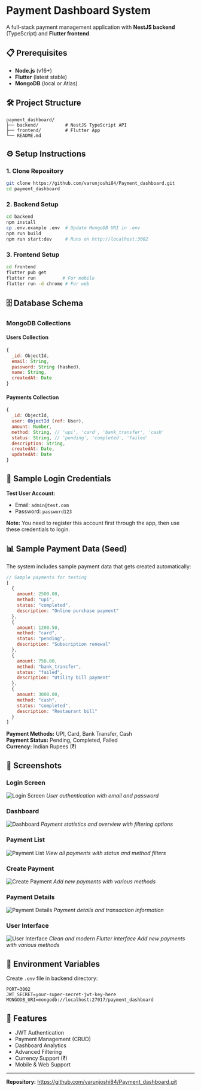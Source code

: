 # Payment Dashboard System

A full-stack payment management application with **NestJS backend** (TypeScript) and **Flutter frontend**.

## 📋 Prerequisites

- **Node.js** (v16+)
- **Flutter** (latest stable)
- **MongoDB** (local or Atlas)

## 🛠️ Project Structure

```
payment_dashboard/
├── backend/          # NestJS TypeScript API
├── frontend/         # Flutter App
└── README.md
```

## ⚙️ Setup Instructions

### 1. Clone Repository
```bash
git clone https://github.com/varunjoshi84/Payment_dashboard.git
cd payment_dashboard
```

### 2. Backend Setup
```bash
cd backend
npm install
cp .env.example .env  # Update MongoDB URI in .env
npm run build
npm run start:dev     # Runs on http://localhost:3002
```

### 3. Frontend Setup
```bash
cd frontend
flutter pub get
flutter run          # For mobile
flutter run -d chrome # For web
```

## 🗄️ Database Schema

### MongoDB Collections

#### Users Collection
```javascript
{
  _id: ObjectId,
  email: String,
  password: String (hashed),
  name: String,
  createdAt: Date
}
```

#### Payments Collection
```javascript
{
  _id: ObjectId,
  user: ObjectId (ref: User),
  amount: Number,
  method: String, // 'upi', 'card', 'bank_transfer', 'cash'
  status: String, // 'pending', 'completed', 'failed'
  description: String,
  createdAt: Date,
  updatedAt: Date
}
```

## 🔐 Sample Login Credentials

**Test User Account:**
- Email: `admin@test.com`
- Password: `password123`

**Note:** You need to register this account first through the app, then use these credentials to login.

## 📊 Sample Payment Data (Seed)

The system includes sample payment data that gets created automatically:

```javascript
// Sample payments for testing
[
  {
    amount: 2500.00,
    method: "upi",
    status: "completed",
    description: "Online purchase payment"
  },
  {
    amount: 1200.50,
    method: "card", 
    status: "pending",
    description: "Subscription renewal"
  },
  {
    amount: 750.00,
    method: "bank_transfer",
    status: "failed", 
    description: "Utility bill payment"
  },
  {
    amount: 3000.00,
    method: "cash",
    status: "completed",
    description: "Restaurant bill"
  }
]
```

**Payment Methods:** UPI, Card, Bank Transfer, Cash  
**Payment Status:** Pending, Completed, Failed  
**Currency:** Indian Rupees (₹)

## 📸 Screenshots

### Login Screen
![Login Screen](screenshots/Screenshot%202025-07-12%20at%2012.30.17.png)
*User authentication with email and password*

### Dashboard  
![Dashboard](screenshots/Screenshot%202025-07-12%20at%2012.37.27.png)
*Payment statistics and overview with filtering options*

### Payment List
![Payment List](screenshots/Screenshot%202025-07-12%20at%2012.38.33.png)
*View all payments with status and method filters*

### Create Payment
![Create Payment](screenshots/Screenshot%202025-07-12%20at%2012.38.44.png)
*Add new payments with various methods*

### Payment Details
![Payment Details](screenshots/Screenshot%202025-07-12%20at%2012.39.06.png)
*Payment details and transaction information*

### User Interface
![User Interface](screenshots/Screenshot%202025-07-12%20at%2012.39.22.png)
*Clean and modern Flutter interface*
*Add new payments with various methods*

## 🔧 Environment Variables

Create `.env` file in backend directory:
```env
PORT=3002
JWT_SECRET=your-super-secret-jwt-key-here
MONGODB_URI=mongodb://localhost:27017/payment_dashboard
```

## 🚀 Features

- JWT Authentication
- Payment Management (CRUD)
- Dashboard Analytics
- Advanced Filtering
- Currency Support (₹)
- Mobile & Web Support

---

**Repository:** https://github.com/varunjoshi84/Payment_dashboard.git


